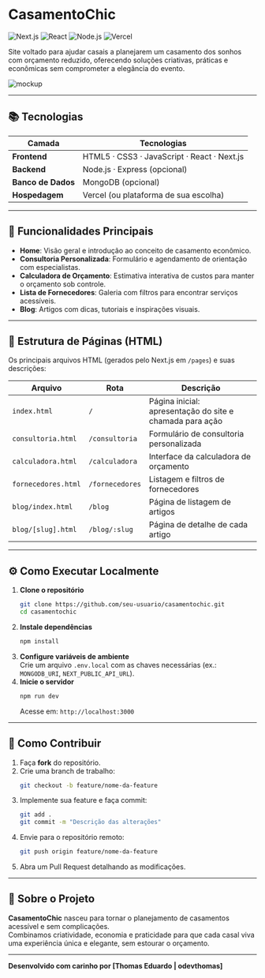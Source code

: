 # CasamentoChic

![Next.js](https://img.shields.io/badge/Next.js-13.0-blue) ![React](https://img.shields.io/badge/React-18.0-blue) ![Node.js](https://img.shields.io/badge/Node.js-16.0-green) ![Vercel](https://img.shields.io/badge/Vercel-Hosting-purple)

Site voltado para ajudar casais a planejarem um casamento dos sonhos com orçamento reduzido, oferecendo soluções criativas, práticas e econômicas sem comprometer a elegância do evento.

![mockup](https://github.com/user-attachments/assets/25bce53d-dc55-4743-8326-bf5e9dc620f2)

---

## 📚 Tecnologias

| Camada             | Tecnologias                                  |
| ------------------ | -------------------------------------------- |
| **Frontend**       | HTML5 · CSS3 · JavaScript · React · Next.js  |
| **Backend**        | Node.js · Express (opcional)                 |
| **Banco de Dados** | MongoDB (opcional)                           |
| **Hospedagem**     | Vercel (ou plataforma de sua escolha)        |

---

## 🚀 Funcionalidades Principais

- **Home**: Visão geral e introdução ao conceito de casamento econômico.  
- **Consultoria Personalizada**: Formulário e agendamento de orientação com especialistas.  
- **Calculadora de Orçamento**: Estimativa interativa de custos para manter o orçamento sob controle.  
- **Lista de Fornecedores**: Galeria com filtros para encontrar serviços acessíveis.  
- **Blog**: Artigos com dicas, tutoriais e inspirações visuais.

---

## 📄 Estrutura de Páginas (HTML)

Os principais arquivos HTML (gerados pelo Next.js em `/pages`) e suas descrições:

| Arquivo               | Rota             | Descrição                                                      |
| --------------------- | ---------------- | -------------------------------------------------------------- |
| `index.html`          | `/`              | Página inicial: apresentação do site e chamada para ação       |
| `consultoria.html`    | `/consultoria`   | Formulário de consultoria personalizada                        |
| `calculadora.html`    | `/calculadora`   | Interface da calculadora de orçamento                          |
| `fornecedores.html`   | `/fornecedores`  | Listagem e filtros de fornecedores                              |
| `blog/index.html`     | `/blog`          | Página de listagem de artigos                                  |
| `blog/[slug].html`    | `/blog/:slug`    | Página de detalhe de cada artigo                               |

---

## ⚙️ Como Executar Localmente

1. **Clone o repositório**  
   ```bash
   git clone https://github.com/seu-usuario/casamentochic.git
   cd casamentochic
   ```
2. **Instale dependências**  
   ```bash
   npm install
   ```
3. **Configure variáveis de ambiente**  
   Crie um arquivo `.env.local` com as chaves necessárias (ex.: `MONGODB_URI`, `NEXT_PUBLIC_API_URL`).  
4. **Inicie o servidor**  
   ```bash
   npm run dev
   ```  
   Acesse em: `http://localhost:3000`

---

## 🤝 Como Contribuir

1. Faça **fork** do repositório.  
2. Crie uma branch de trabalho:  
   ```bash
   git checkout -b feature/nome-da-feature
   ```
3. Implemente sua feature e faça commit:  
   ```bash
   git add .
   git commit -m "Descrição das alterações"
   ```
4. Envie para o repositório remoto:  
   ```bash
   git push origin feature/nome-da-feature
   ```
5. Abra um Pull Request detalhando as modificações.

---

## 🎨 Sobre o Projeto

**CasamentoChic** nasceu para tornar o planejamento de casamentos acessível e sem complicações.  
Combinamos criatividade, economia e praticidade para que cada casal viva uma experiência única e elegante, sem estourar o orçamento.

---

**Desenvolvido com carinho por [Thomas Eduardo | odevthomas]**  
